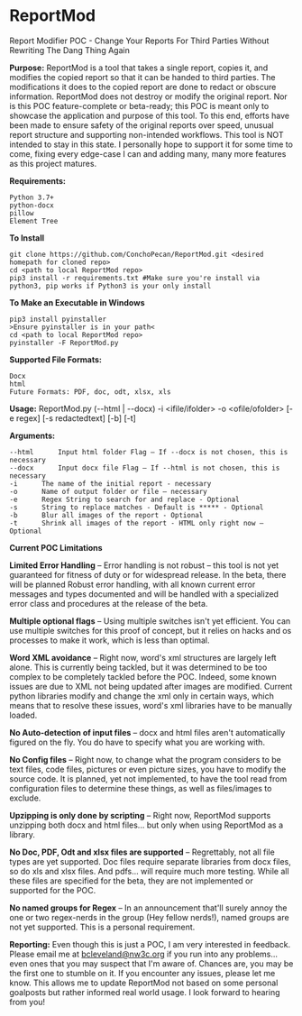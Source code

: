 # ReportMod
Report Modifier POC - Change Your Reports For Third Parties Without Rewriting The Dang Thing Again

**Purpose:**
	ReportMod is a tool that takes a single report, copies it, and modifies the copied report so that it can be handed to third parties. The modifications it does to the copied report are done to redact or obscure information.
	ReportMod does not destroy or modify the original report. Nor is this POC feature-complete or beta-ready; this POC is meant only to showcase the application and purpose of this tool. To this end, efforts have been made to ensure safety of the original reports over speed, unusual report structure and supporting non-intended workflows. This tool is NOT intended to stay in this state. I personally hope to support it for some time to come, fixing every edge-case I can and adding many, many more features as this project matures.

**Requirements:**

	Python 3.7+
	python-docx
	pillow
	Element Tree

**To Install**

	git clone https://github.com/ConchoPecan/ReportMod.git <desired homepath for cloned repo>
	cd <path to local ReportMod repo>
	pip3 install -r requirements.txt #Make sure you're install via python3, pip works if Python3 is your only install

**To Make an Executable in Windows**

	pip3 install pyinstaller
	>Ensure pyinstaller is in your path<
	cd <path to local ReportMod repo>
	pyinstaller -F ReportMod.py

**Supported File Formats:**

	Docx
	html
	Future Formats: PDF, doc, odt, xlsx, xls

**Usage:**
	ReportMod.py (--html | --docx) -i <ifile/ifolder> -o <ofile/ofolder> [-e regex] [-s redactedtext] [-b] [-t]

**Arguments:**

	--html		Input html folder Flag – If --docx is not chosen, this is necessary
	--docx		Input docx file Flag – If --html is not chosen, this is necessary
	-i		The name of the initial report - necessary
	-o		Name of output folder or file – necessary
	-e		Regex String to search for and replace - Optional
	-s		String to replace matches - Default is ***** - Optional
	-b		Blur all images of the report - Optional
	-t		Shrink all images of the report - HTML only right now – Optional

**Current POC Limitations**

**Limited Error Handling** – Error handling is not robust – this tool is not yet guaranteed for fitness of duty or for widespread release. In the beta, there will be planned Robust error handling, with all known current error messages and types documented and will be handled with a specialized error class and procedures at the release of the beta.

**Multiple optional flags** – Using multiple switches isn't yet efficient. You can use multiple switches for this proof of concept, but it relies on hacks and os processes to make it work, which is less than optimal.

**Word XML avoidance** – Right now, word's xml structures are largely left alone. This is currently being tackled, but it was determined to be too complex to be completely tackled before the POC. Indeed, some known issues are due to XML not being updated after images are modified. Current python libraries modify and change the xml only in certain ways, which means that to resolve these issues, word's xml libraries have to be manually loaded.

**No Auto-detection of input files** – docx and html files aren't automatically figured on the fly. You do have to specify what you are working with.

**No Config files** – Right now, to change what the program considers to be text files, code files, pictures or even picture sizes, you have to modify the source code. It is planned, yet not implemented, to have the tool read from configuration files to determine these things, as well as files/images to exclude.

**Upzipping is only done by scripting** – Right now, ReportMod supports unzipping both docx and html files... but only when using ReportMod as a library.

**No Doc, PDF, Odt and xlsx files are supported** – Regrettably, not all file types are yet supported. Doc files require separate libraries from docx files, so do xls and xlsx files. And pdfs... will require much more testing. While all these files are specified for the beta, they are not implemented or supported for the POC.

**No named groups for Regex** – In an announcement that'll surely annoy the one or two regex-nerds in the group (Hey fellow nerds!), named groups are not yet supported. This is a personal requirement.

**Reporting:**
	Even though this is just a POC, I am very interested in feedback. Please email me at bcleveland@nw3c.org if you run into any problems... even ones that you may suspect that I'm aware of. Chances are, you may be the first one to stumble on it. If you encounter any issues, please let me know. This allows me to update ReportMod not based on some personal goalposts but rather informed real world usage. I look forward to hearing from you!
